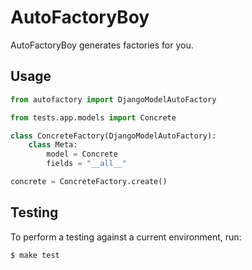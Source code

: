 # AutoFactoryBoy

AutoFactoryBoy generates factories for you.

## Usage

```python
from autofactory import DjangoModelAutoFactory

from tests.app.models import Concrete

class ConcreteFactory(DjangoModelAutoFactory):
    class Meta:
        model = Concrete
        fields = "__all__"

concrete = ConcreteFactory.create()
```

## Testing

To perform a testing against a current environment, run:

```bash
$ make test
```
